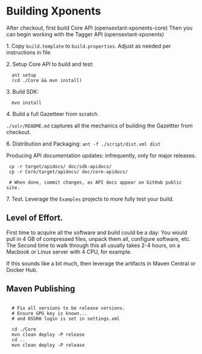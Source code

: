 
Building Xponents 
==================

After checkout, first build Core API (opensextant-xponents-core)
Then you can begin working with the Tagger API (opensextant-xponents)

1\. Copy  `build.template` to `build.properties`.  Adjust as needed per instructions in file

2\. Setup Core API to build and test:

```
  ant setup
  (cd ./Core && mvn install)
```

3\. Build SDK:
```
  mvn install
```

4\. Build a full Gazetteer from scratch.

`./solr/README.md` captures all the mechanics of building the Gazettter from checkout.

6\. Distribution and Packaging: `ant -f ./script/dist.xml dist`

Producing API documentation updates: infrequently, only for major releases.
 
```
 cp -r target/apidocs/ doc/sdk-apidocs/
 cp -r Core/target/apidocs/ doc/core-apidocs/

 # When done, commit changes, as API docs appear on GitHub public site.
```

7\. Test.  Leverage the `Examples` projects to more fully test your build.


Level of Effort.
----------------
First time to acquire all the software and build could be a day: You would pull in 4 GB of compressed files, 
unpack them all, configure software, etc.  
The Second time to walk through this all usually takes 2-4 hours, on a Macbook or Linux server with 4 CPU,
for example.

If this sounds like a bit much, then leverage the artifacts in Maven Central or Docker Hub.


Maven Publishing
----------------
```

  # Fix all versions to be release versions.
  # Ensure GPG key is known...
  # and OSSRH login is set in settings.xml

  cd ./Core
  mvn clean deploy -P release
  cd ..
  mvn clean deploy -P release
  

```

